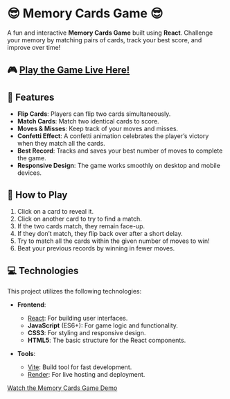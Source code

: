 # 😎 Memory Cards Game 😎

A fun and interactive **Memory Cards Game** built using **React**. Challenge your memory by matching pairs of cards, track your best score, and improve over time!

## 🎮 [Play the Game Live Here!](https://memory-cards-game-inid.onrender.com/)


## 🚀 Features

- **Flip Cards**: Players can flip two cards simultaneously.
- **Match Cards**: Match two identical cards to score.
- **Moves & Misses**: Keep track of your moves and misses.
- **Confetti Effect**: A confetti animation celebrates the player’s victory when they match all the cards.
- **Best Record**: Tracks and saves your best number of moves to complete the game.
- **Responsive Design**: The game works smoothly on desktop and mobile devices.


## 🎯 How to Play

1. Click on a card to reveal it.
2. Click on another card to try to find a match.
3. If the two cards match, they remain face-up.
4. If they don’t match, they flip back over after a short delay.
5. Try to match all the cards within the given number of moves to win!
6. Beat your previous records by winning in fewer moves.


## 💻 Technologies

This project utilizes the following technologies:

- **Frontend**:
  - [React](https://reactjs.org/): For building user interfaces.
  - **JavaScript** (ES6+): For game logic and functionality.
  - **CSS3**: For styling and responsive design.
  - **HTML5**: The basic structure for the React components.

- **Tools**:
  - [Vite](https://vitejs.dev/): Build tool for fast development.
  - [Render](https://render.com/): For live hosting and deployment.
 

[Watch the Memory Cards Game Demo](https://drive.google.com/file/d/1ObRnxJ8Tp_nvlNjDkgdoKcGV2qZn4INW/view?usp=drive_link)



